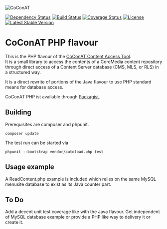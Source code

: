 ![CoConAT](http://coconat.divshot.io/coconat-small.png)

[![Dependency Status](https://www.versioneye.com/user/projects/554fbbfff7db0d2f07000242/badge.svg?style=flat)](https://www.versioneye.com/user/projects/554fbbfff7db0d2f07000242)
[![Build Status](https://travis-ci.org/mgoellnitz/coconat.php.svg?branch=master)](https://travis-ci.org/mgoellnitz/coconat.php)
[![Coverage Status](https://coveralls.io/repos/mgoellnitz/coconat.php/badge.svg?branch=master)](https://coveralls.io/r/mgoellnitz/coconat.php?branch=master)
[![License](https://poser.pugx.org/coconat/coconat.php/license)](https://packagist.org/packages/coconat/coconat.php)
[![Latest Stable Version](https://poser.pugx.org/phpunit/phpunit/version)](https://packagist.org/packages/coconat/coconat.php)

# CoConAT PHP flavour

This is the PHP flavour of the [CoConAT Content Access Tool](http://coconat.divshot.io/).  
It is a small library to access the contents of a CoreMedia content repository through 
direct access of a Content Server database (CMS, MLS, or RLS) in a structured way.

It is a direct rewrite of portions of the Java flavour to use PHP standard means 
for database access.

CoConAT PHP ist available through [Packagist](https://packagist.org/packages/coconat/coconat-php).

## Building

Prerequisites are composer and phpunit.

```
composer update
```

The test run can be started via

```
phpunit --bootstrap vendor/autoload.php test
```

## Usage example

A ReadContent.php example is included which relies on the same MySQL menusite database
to exist as its Java counter part.

## To Do

Add a decent unit test coverage like with the Java flavour. Get independent of
MySQL database example or provide a PHP like way to delivery it or create it.
